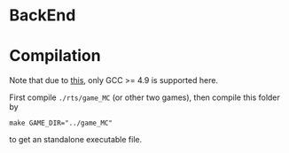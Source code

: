 # BackEnd

Compilation
========
Note that due to [this](https://github.com/nlohmann/json#supported-compilers), only GCC >= 4.9 is supported here.

First compile `./rts/game_MC` (or other two games), then compile this folder by
```shell
make GAME_DIR="../game_MC"
```
to get an standalone executable file.
